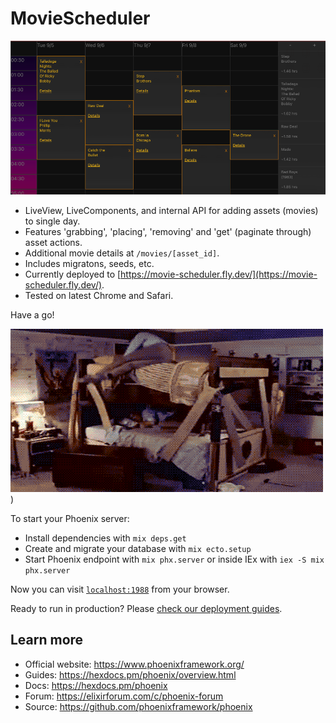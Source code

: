 # MovieScheduler

![alt text](https://github.com/dukeweezo/movie-scheduler/blob/master/github-assets/1.png?raw=true)

  * LiveView, LiveComponents, and internal API for adding assets (movies) to single day.
  * Features 'grabbing', 'placing', 'removing' and 'get' (paginate through) asset actions.
  * Additional movie details at `/movies/[asset_id]`.
  * Includes migratons, seeds, etc.
  * Currently deployed to [https://movie-scheduler.fly.dev/](https://movie-scheduler.fly.dev/).
  * Tested on latest Chrome and Safari.

Have a go!

![alt text](https://github.com/dukeweezo/movie-scheduler/blob/master/github-assets/step_bros.gif?raw=true))

To start your Phoenix server:

  * Install dependencies with `mix deps.get`
  * Create and migrate your database with `mix ecto.setup`
  * Start Phoenix endpoint with `mix phx.server` or inside IEx with `iex -S mix phx.server`

Now you can visit [`localhost:1988`](http://localhost:1988) from your browser.

Ready to run in production? Please [check our deployment guides](https://hexdocs.pm/phoenix/deployment.html).

## Learn more

  * Official website: https://www.phoenixframework.org/
  * Guides: https://hexdocs.pm/phoenix/overview.html
  * Docs: https://hexdocs.pm/phoenix
  * Forum: https://elixirforum.com/c/phoenix-forum
  * Source: https://github.com/phoenixframework/phoenix
